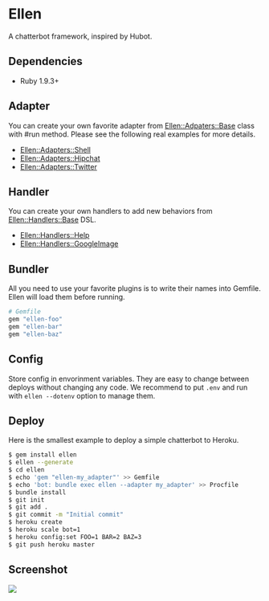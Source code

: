 # Ellen
A chatterbot framework, inspired by Hubot.

## Dependencies
* Ruby 1.9.3+

## Adapter
You can create your own favorite adapter from
[Ellen::Adpaters::Base](https://github.com/r7kamura/ellen/blob/master/lib/ellen/adapters/base.rb)
class with #run method. Please see the following real examples for more details.

* [Ellen::Adapters::Shell](https://github.com/r7kamura/ellen/blob/master/lib/ellen/adapters/shell.rb)
* [Ellen::Adapters::Hipchat](https://github.com/r7kamura/ellen-hipchat)
* [Ellen::Adapters::Twitter](https://github.com/r7kamura/ellen-twitter)

## Handler
You can create your own handlers to add new behaviors from
[Ellen::Handlers::Base](https://github.com/r7kamura/ellen/blob/master/lib/ellen/handlers/base.rb) DSL.

* [Ellen::Handlers::Help](https://github.com/r7kamura/ellen/blob/master/lib/ellen/handlers/help.rb)
* [Ellen::Handlers::GoogleImage](https://github.com/r7kamura/ellen-google_image)

## Bundler
All you need to use your favorite plugins is to write their names into Gemfile.
Ellen will load them before running.

```ruby
# Gemfile
gem "ellen-foo"
gem "ellen-bar"
gem "ellen-baz"
```

## Config
Store config in envorinment variables.
They are easy to change between deploys without changing any code.
We recommend to put `.env` and run with `ellen --dotenv` option to manage them.

## Deploy
Here is the smallest example to deploy a simple chatterbot to Heroku.

```sh
$ gem install ellen
$ ellen --generate
$ cd ellen
$ echo 'gem "ellen-my_adapter"' >> Gemfile
$ echo 'bot: bundle exec ellen --adapter my_adapter' >> Procfile
$ bundle install
$ git init
$ git add .
$ git commit -m "Initial commit"
$ heroku create
$ heroku scale bot=1
$ heroku config:set FOO=1 BAR=2 BAZ=3
$ git push heroku master
```

## Screenshot
![](https://raw.githubusercontent.com/r7kamura/ellen/master/images/screenshot.png)
